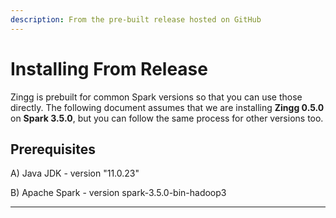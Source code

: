 ```yaml
---
description: From the pre-built release hosted on GitHub
---
```


# Installing From Release

Zingg is prebuilt for common Spark versions so that you can use those directly. The following document assumes that we are installing **Zingg 0.5.0** on **Spark 3.5.0**, but you can follow the same process for other versions too.

## Prerequisites

A) Java JDK - version "11.0.23"

B) Apache Spark - version spark-3.5.0-bin-hadoop3

***

####
